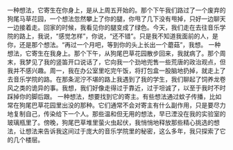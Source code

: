一种想法，它寄生在你身上，是从上周五开始的。那个下午我们路过了一个废弃的狗尾马草花园，一个想法忽然攀上了你的腿，你甩了几下没有甩掉，只好一边聊天一边接着走。回家的时候，我看见你的腿变成了绿色。今天，我们走在去往音乐学院的路上，我说，“感觉怎样”，你说，“还不错”。只是我不知道我面前的人，是你，还是那个想法。“再过一个月吧，等到你的头上长出一个蘑菇”，我想。
一种想法，它寄生在我身上。那个下午，从狗尾巴草花园散步回来，我就病了。那个周末，我梦见了我的竖笛开口说话了，它向我一个劲地兜售一些荒唐的政治观点，但我并不感兴趣。周一，我在办公室里吃完午饭，将打包盒一股脑地扔掉，就走上了去音乐学院的路。在那条泥泞不堪的路上我遇到了我的学生，我们聊起了饲养龙卷风之类的诡异的事。我想，我们好像走得过于靠近，过于坦诚了，以至于我时不时踩掉你的脚后跟。
一种想法，想要找到它的寄主。有些想法通过蚊子传播，比如常在狗尾巴草花园里出没的那种。它们通常不会对寄主有什么副作用，只是要尽力地复制自己，传染给下一个人。那些温和但无用的想法，早已湮没在我的实验室的玻璃瓶里了。傍晚，狗尾巴草堆里萤火虫起伏，我悄悄地释放那些精心挑选的想法，让想法来告诉我这间过于庞大的音乐学院里的秘密，这么多年，我只探索了它的几个楼层。